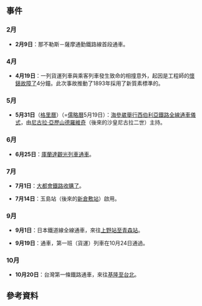 ## 事件

### 2月

  - **2月9日**：那不勒斯－薩摩通勤鐵路線首段通車。

### 4月

  - **4月19日**：一列貨運列車與乘客列車發生致命的相撞意外，起因是工程師的[懷錶故障了](https://zh.wikipedia.org/wiki/懷錶 "wikilink")4分鐘。此次事故推動了1893年採用了新質素標準的。

### 5月

  - **5月31日**（[格里曆](../Page/格里曆.md "wikilink")）（=[儒略曆](../Page/儒略曆.md "wikilink")5月19日）：[海參崴舉行](../Page/海參崴.md "wikilink")[西伯利亞鐵路全線通車儀式](../Page/西伯利亞鐵路.md "wikilink")，由[尼古拉·亞歷山德羅維奇](https://zh.wikipedia.org/wiki/尼古拉二世_\(俄羅斯\) "wikilink")（後來的沙皇尼古拉二世）主持。

### 6月

  - **6月25日**：[庫蘭達觀光列車通車](https://zh.wikipedia.org/wiki/庫蘭達觀光列車 "wikilink")。

### 7月

  - **7月1日**：[大都會鐵路收購了](https://zh.wikipedia.org/wiki/大都會鐵路 "wikilink")。

  - **7月14日**：玉島站（後來的[新倉敷站](https://zh.wikipedia.org/wiki/新倉敷站 "wikilink")）啟用。

### 9月

  - **9月1日**：日本鐵道線全線通車，來往[上野站至](https://zh.wikipedia.org/wiki/上野站 "wikilink")[青森站](../Page/青森站.md "wikilink")。

  - **9月19日**：通車，第一班（貨運）列車在10月24日通過。

### 10月

  - **10月20日**：台灣第一條鐵路通車，來往[基隆至](https://zh.wikipedia.org/wiki/基隆 "wikilink")[台北](https://zh.wikipedia.org/wiki/台北 "wikilink")。

## 參考資料
